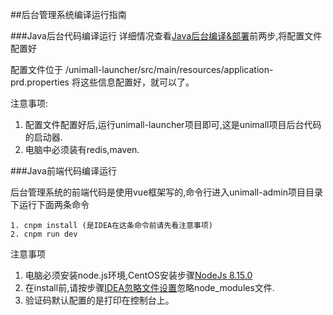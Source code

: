 ##后台管理系统编译运行指南

###Java后台代码编译运行
详细情况查看[Java后台编译&部署](server.md)前两步,将配置文件配置好

配置文件位于 /unimall-launcher/src/main/resources/application-prd.properties 将这些信息配置好，就可以了。

注意事项:

1. 配置文件配置好后,运行unimall-launcher项目即可,这是unimall项目后台代码的启动器.
2. 电脑中必须装有redis,maven.


###Java前端代码编译运行

后台管理系统的前端代码是使用vue框架写的,命令行进入unimall-admin项目目录下运行下面两条命令
```
1. cnpm install (是IDEA在这条命令前请先看注意事项)
2. cnpm run dev
```

注意事项

1. 电脑必须安装node.js环境,CentOS安装步骤[NodeJs 8.15.0](https://github.com/iotechn/document-basic/blob/master/CentOS_Install_NodeJS_8.15.0.md)
2. 在install前,请按步骤[IDEA忽略文件设置](https://www.cnblogs.com/sxdcgaq8080/p/9007883.html)忽略node_modules文件.
3. 验证码默认配置的是打印在控制台上。

